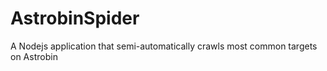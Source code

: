 # AstrobinSpider
A Nodejs application that semi-automatically crawls most common targets on Astrobin
